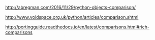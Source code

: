 http://abregman.com/2016/11/29/python-objects-comparison/

http://www.voidspace.org.uk/python/articles/comparison.shtml

http://portingguide.readthedocs.io/en/latest/comparisons.html#rich-comparisons
